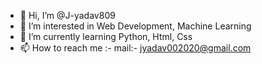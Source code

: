 - 👋 Hi, I’m @J-yadav809
- 👀 I’m interested in Web Development, Machine Learning
- 🌱 I’m currently learning Python, Html, Css
- 📫 How to reach me :- mail:- jyadav002020@gmail.com

<!---
J-yadav809/J-yadav809 is a ✨ special ✨ repository because its `README.md` (this file) appears on your GitHub profile.
You can click the Preview link to take a look at your changes.
--->
